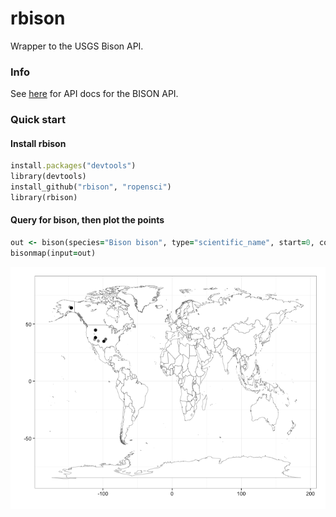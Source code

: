 rbison
======

Wrapper to the USGS Bison API. 

### Info

See [here](http://bison.usgs.ornl.gov/services.html) for API docs for the BISON API.



### Quick start

#### Install rbison

```ruby
install.packages("devtools")
library(devtools)
install_github("rbison", "ropensci")
library(rbison)
```

#### Query for bison, then plot the points

```ruby
out <- bison(species="Bison bison", type="scientific_name", start=0, count=50)
bisonmap(input=out)
```

![](inst/assets/img/map.png)